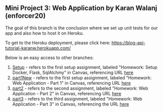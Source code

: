 ## Mini Project 3: Web Application by Karan Walanj (enforcer20)

The goal of this branch is the conclusion where we set up unit tests for our app and also how to host it on Heroku.

To get to the Heroku deployment, please click here: https://blog-api-tutorial-karanw.herokuapp.com/

Below is an easy access to other branches: 

1. [Setup](https://github.com/enforcer20/MiniProject3/tree/setup) - refers to the first setup assignment, labeled "Homework: Setup Docker, Flask, SqlAlchmy" in Canvas, referencing URL [here](https://medium.com/@hmajid2301/implementing-sqlalchemy-with-docker-cb223a8296de)
2. [part1New](https://github.com/enforcer20/MiniProject3/tree/Part1New) - refers to the first setup assignment, labeled "Homework: Web Application - Part 1" in Canvas, referencing URL [here](https://www.codementor.io/@olawalealadeusi896/restful-api-with-python-flask-framework-and-postgres-db-part-1-kbrwbygx5)
3. [part2](https://github.com/enforcer20/MiniProject3/tree/part2) - refers to the second assignment, labeled "Homework: Web Application - Part 2" in Canvas, referencing URL [here](https://njit.instructure.com/courses/5724/assignments/23748?module_item_id=114560)
4. [part3](https://github.com/enforcer20/MiniProject3/tree/part3) - refers to the third assignment, labeled "Homework: Web Application - Part 3" in Canvas, referencing the URL [here](https://www.codementor.io/@olawalealadeusi896/building-a-restful-blog-apis-using-python-and-flask-part-3-lx7rt8pfk)